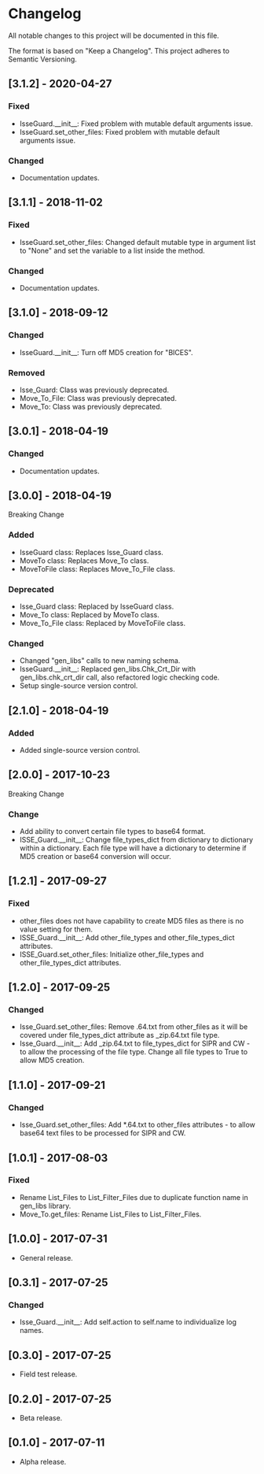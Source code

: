 # Changelog
All notable changes to this project will be documented in this file.

The format is based on "Keep a Changelog".  This project adheres to Semantic Versioning.


## [3.1.2] - 2020-04-27
### Fixed
- IsseGuard.\_\_init\_\_:  Fixed problem with mutable default arguments issue.
- IsseGuard.set_other_files:  Fixed problem with mutable default arguments issue.

### Changed
- Documentation updates.


## [3.1.1] - 2018-11-02
### Fixed
- IsseGuard.set_other_files:  Changed default mutable type in argument list to "None" and set the variable to a list inside the method.

### Changed
- Documentation updates.


## [3.1.0] - 2018-09-12
### Changed
- IsseGuard.\_\_init\_\_:  Turn off MD5 creation for "BICES".

### Removed
- Isse_Guard:  Class was previously deprecated.
- Move_To_File:  Class was previously deprecated.
- Move_To:  Class was previously deprecated.


## [3.0.1] - 2018-04-19
### Changed
- Documentation updates.


## [3.0.0] - 2018-04-19
Breaking Change

### Added
- IsseGuard class:  Replaces Isse_Guard class.
- MoveTo class:  Replaces Move_To class.
- MoveToFile class:  Replaces Move_To_File class.

### Deprecated
- Isse_Guard class:  Replaced by IsseGuard class.
- Move_To class:  Replaced by MoveTo class.
- Move_To_File class:  Replaced by MoveToFile class.

### Changed
- Changed "gen_libs" calls to new naming schema.
- IsseGuard.\_\_init\_\_:  Replaced gen_libs.Chk_Crt_Dir with gen_libs.chk_crt_dir call, also refactored logic checking code.
- Setup single-source version control.


## [2.1.0] - 2018-04-19
### Added
- Added single-source version control.


## [2.0.0] - 2017-10-23
Breaking Change

### Change
- Add ability to convert certain file types to base64 format.
- ISSE_Guard.\_\_init\_\_:  Change file_types_dict from dictionary to dictionary within a dictionary.  Each file type will have a dictionary to determine if MD5 creation or base64 conversion will occur.


## [1.2.1] - 2017-09-27
### Fixed
- other_files does not have capability to create MD5 files as there is no value setting for them.
- ISSE_Guard.\_\_init\_\_:  Add other_file_types and other_file_types_dict attributes.
- ISSE_Guard.set_other_files:  Initialize other_file_types and other_file_types_dict attributes.


## [1.2.0] - 2017-09-25
### Changed
- Isse_Guard.set_other_files:  Remove .64.txt from other_files as it will be covered under file_types_dict attribute as _zip.64.txt file type.
- Isse_Guard.\_\_init\_\_:  Add \_zip.64.txt to file_types_dict for SIPR and CW - to allow the processing of the file type.  Change all file types to True to allow MD5 creation.


## [1.1.0] - 2017-09-21
### Changed
- Isse_Guard.set_other_files:  Add \*.64.txt to other_files attributes - to allow base64 text files to be processed for SIPR and CW.


## [1.0.1] - 2017-08-03
### Fixed
- Rename List_Files to List_Filter_Files due to duplicate function name in gen_libs library.
- Move_To.get_files:  Rename List_Files to List_Filter_Files.


## [1.0.0] - 2017-07-31
- General release.


## [0.3.1] - 2017-07-25
### Changed
- Isse_Guard.\_\_init\_\_:  Add self.action to self.name to individualize log names.


## [0.3.0] - 2017-07-25
- Field test release.


## [0.2.0] - 2017-07-25
- Beta release.


## [0.1.0] - 2017-07-11
- Alpha release.


